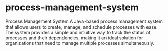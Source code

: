 # process-management-system
Process Management System  A Java-based process management system that allows users to create, manage, and schedule processes with ease. The system provides a simple and intuitive way to track the status of processes and their dependencies, making it an ideal solution for organizations that need to manage multiple processes simultaneously.
